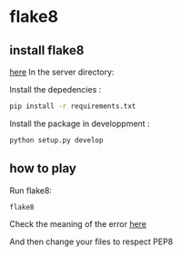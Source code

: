 # flake8

## install flake8

 [here](../../server/README.md#how-to-run-package-version)
 In the server directory:

 Install the depedencies :
```sh
pip install -r requirements.txt
```

Install the package in developpment :
```sh
python setup.py develop
```

## how to play

 Run flake8:
```sh
flake8
```
 
 Check the meaning of the error [here](https://www.flake8rules.com/)

 And then change your files to respect PEP8